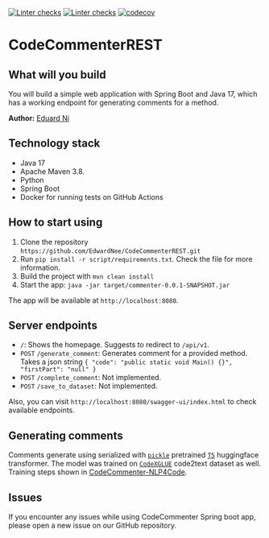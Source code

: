 [![Linter checks](https://github.com/EdwardNee/CodeCommenterREST/actions/workflows/linter.yml/badge.svg)](https://github.com/EdwardNee/CodeCommenterREST/actions/workflows/linter.yml) 
[![Linter checks](https://github.com/EdwardNee/CodeCommenterREST/actions/workflows/ci_tests.yml/badge.svg)](https://github.com/EdwardNee/CodeCommenterREST/actions/workflows/ci_tests.yml/badge.svg) 
[![codecov](https://codecov.io/gh/EdwardNee/CodeCommenterREST/branch/ep_testing/graph/badge.svg?token=YhGoz4BNHY)](https://codecov.io/gh/EdwardNee/CodeCommenterREST)
# CodeCommenterREST  
## What will you build  
You will build a simple web application with Spring Boot and Java 17, which has a working endpoint for generating comments for a method.

**Author:** [Eduard Ni](https://github.com/EdwardNee)

## Technology stack  
* Java 17
* Apache Maven 3.8.
* Python
* Spring Boot
* Docker for running tests on GitHub Actions 

## How to start using
1. Clone the repository `https://github.com/EdwardNee/CodeCommenterREST.git`
2. Run `pip install -r script/requirements.txt`. Check the file for more information.
3. Build the project with `mvn clean install`
4. Start the app: `java -jar target/commenter-0.0.1-SNAPSHOT.jar`

The app will be available at `http://localhost:8080`.

## Server endpoints
- `/`: Shows the homepage. Suggests to redirect to `/api/v1`.
- `POST` `/generate_comment`: Generates comment for a provided method.  
Takes a json string `{ "code": "public static void Main() {}", "firstPart": "null" }`
- `POST` `/complete_comment`: Not implemented.
- `POST` `/save_to_dataset`: Not implemented.

Also, you can visit `http://localhost:8080/swagger-ui/index.html` to check available endpoints.

## Generating comments
Comments generate using serialized with [`pickle`](https://docs.python.org/3/library/pickle.html) pretrained [`T5`](https://huggingface.co/t5-base) huggingface transformer. The model was trained on [`CodeXGLUE`](https://github.com/microsoft/CodeXGLUE/tree/main/Code-Text/code-to-text) code2text dataset as well. Training steps shown in [CodeCommenter-NLP4Code](https://github.com/EdwardNee/CodeCommenter-NLP4Code).

## Issues

If you encounter any issues while using CodeCommenter Spring boot app, please open a new issue on our GitHub repository.


